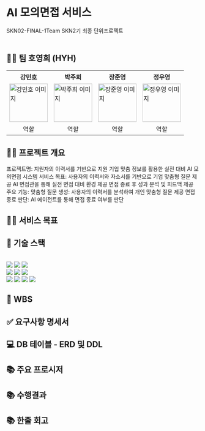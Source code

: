 # AI 모의면접 서비스
SKN02-FINAL-1Team
SKN2기 최종 단위프로젝트
<br></br>
## 👩‍🏫 팀 호영희 (HYH)
<table>
  <tr>
    <th>강민호</th>
    <th>박주희</th>
    <th>장준영</th>
    <th>정우영</th>
  </tr>
  <tr>
    <td><img src="https://github.com/user-attachments/assets/72bbcb66-8e4f-4936-8701-10e7e2c46471" width="100px" alt="강민호 이미지"></td>
    <td><img src="https://github.com/user-attachments/assets/72bbcb66-8e4f-4936-8701-10e7e2c46471" width="100px" alt="박주희 이미지"></td>
    <td><img src="https://github.com/user-attachments/assets/72bbcb66-8e4f-4936-8701-10e7e2c46471" width="100px" alt="장준영 이미지"></td>
    <td><img src="https://github.com/user-attachments/assets/72bbcb66-8e4f-4936-8701-10e7e2c46471" width="100px" alt="정우영 이미지"></td>
  </tr>
  <tr>
    <td align="center">역할</td>
    <td align="center">역할</td>
    <td align="center">역할</td>
    <td align="center">역할</td>

  </tr>
</table>



## 👨‍🏫 프로젝트 개요
프로젝트명: 지원자의 이력서를 기반으로 지원 기업 맞춤 정보를 활용한 실전 대비 AI 모의면접 시스템
서비스 목표: 
사용자의 이력서와 자소서를 기반으로 기업 맞춤형 질문 제공
AI 면접관을 통해 실전 면접 대비 환경 제공
면접 종료 후 성과 분석 및 피드백 제공
주요 기능:
맞춤형 질문 생성: 사용자의 이력서를 분석하여 개인 맞춤형 질문 제공
면접 종료 판단: AI 에이전트를 통해 면접 종료 여부를 판단

## 👩‍🏫 서비스 목표

## 🔨 기술 스택
<br>
<img src="https://img.shields.io/badge/python-3776AB?style=for-the-badge&logo=python&logoColor=white">
<img src="https://img.shields.io/badge/django-092E20?style=for-the-badge&logo=django&logoColor=white">
<img src="https://img.shields.io/badge/fastapi-00A187?style=for-the-badge&logo=fastapi&logoColor=white">
<br>
<img src="https://img.shields.io/badge/html-FF5733?style=for-the-badge&logo=html5&logoColor=white">
<img src="https://img.shields.io/badge/css-1572B6?style=for-the-badge&logo=css3&logoColor=white">
<img src="https://img.shields.io/badge/javascript-F0DB4F?style=for-the-badge&logo=javascript&logoColor=black">
<br>
<img src="https://img.shields.io/badge/mysql-FF4500?style=for-the-badge&logo=mysql&logoColor=white"> 
<img src="https://img.shields.io/badge/docker-944AEB?style=for-the-badge&logo=docker&logoColor=white">
<img src="https://img.shields.io/badge/dockercompose-FF1493?style=for-the-badge&logo=dockercompose&logoColor=white">
<img src="https://img.shields.io/badge/AWS-FF9900?style=for-the-badge&logo=amazonaws&logoColor=white">

## 📝 WBS

## ✅ 요구사항 명세서

## 💻 DB 테이블 - ERD 및 DDL

## 📚 주요 프로시저

## 📚 수행결과

## 📚 한줄 회고
